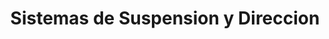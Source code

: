---
title: "Sistemas de Suspension y Direccion"
url: /san-jose/sistemas-de-suspension-y-direccion/
shop: Autoteile
---